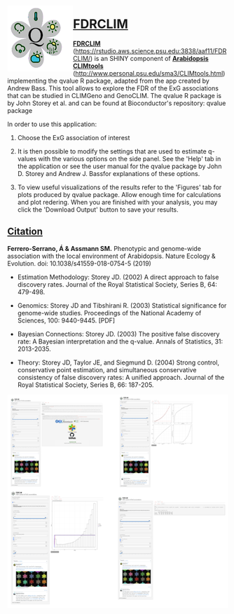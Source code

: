 [<img align="left" width="150" height="150" src="https://github.com/CLIMtools/FDRCLIM/blob/master/www/picture2.png">](https://rstudio.aws.science.psu.edu:3838/aaf11/CLIMGeno/ "CLIMGeno")

# [FDRCLIM](https://rstudio.aws.science.psu.edu:3838/aaf11/FDRCLIM/ "FDRCLIM")
[**FDRCLIM**](https://rstudio.aws.science.psu.edu:3838/aaf11/FDRCLIM/) (https://rstudio.aws.science.psu.edu:3838/aaf11/FDRCLIM/) is an SHINY component of [**Arabidopsis CLIMtools**](http://www.personal.psu.edu/sma3/CLIMtools.html) (http://www.personal.psu.edu/sma3/CLIMtools.html) implementing the qvalue R package, adapted from the app created by Andrew Bass. This tool allows to explore the FDR of the ExG associations that can be studied in CLIMGeno and GenoCLIM. The qvalue R package is by John Storey et al. and can be found at Bioconductor's repository: qvalue package

In order to use this application:

1. Choose the ExG association of interest

2. It is then possible to modify the settings that are used to estimate q-values with the various options on the side panel. See the 'Help' tab in the application or see the user manual for the qvalue package by John D. Storey and Andrew J. Bassfor explanations of these options.

3. To view useful visualizations of the results refer to the 'Figures' tab for plots produced by qvalue package. Allow enough time for calculations and plot redering. When you are finished with your analysis, you may click the 'Download Output' button to save your results.

## [Citation](https://www.nature.com/articles/s41559-018-0754-5)
**Ferrero-Serrano, Á & Assmann SM.** Phenotypic and genome-wide association with the local environment of Arabidopsis. Nature Ecology & Evolution. doi: 10.1038/s41559-018-0754-5 (2019)

 - Estimation Methodology: Storey JD. (2002) A direct approach to false discovery rates. Journal of the Royal Statistical Society, Series B, 64: 479-498.

- Genomics: Storey JD and Tibshirani R. (2003) Statistical significance for genome-wide studies. Proceedings of the National Academy of Sciences, 100: 9440-9445. [PDF] 

- Bayesian Connections: Storey JD. (2003) The positive false discovery rate: A Bayesian interpretation and the q-value. Annals of Statistics, 31: 2013-2035. 

- Theory: Storey JD, Taylor JE, and Siegmund D. (2004) Strong control, conservative point estimation, and simultaneous conservative consistency of false discovery rates: A unified approach. Journal of the Royal Statistical Society, Series B, 66: 187-205.

[<img align="left" width="1000"  src="https://github.com/CLIMtools/FDRCLIM/blob/master/Screen Shot.png">](https://rstudio.aws.science.psu.edu:3838/aaf11/FDRCLIM/ "FDRCLIM")
